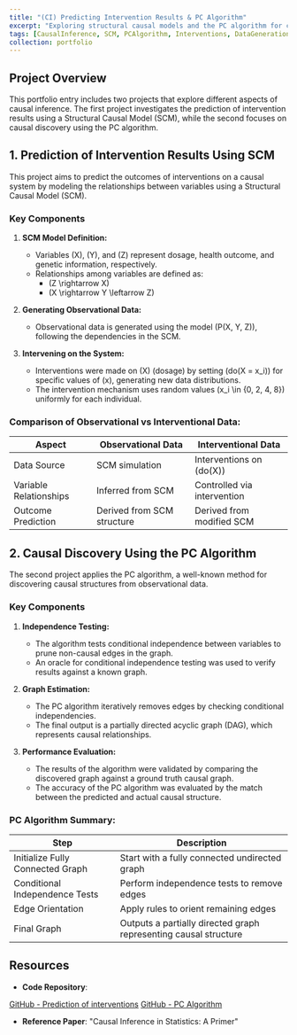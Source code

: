 ```yaml
---
title: "(CI) Predicting Intervention Results & PC Algorithm"
excerpt: "Exploring structural causal models and the PC algorithm for causal discovery"
tags: [CausalInference, SCM, PCAlgorithm, Interventions, DataGeneration]
collection: portfolio
---
```


## Project Overview

This portfolio entry includes two projects that explore different aspects of causal inference. The first project investigates the prediction of intervention results using a Structural Causal Model (SCM), while the second focuses on causal discovery using the PC algorithm.

## 1. Prediction of Intervention Results Using SCM

This project aims to predict the outcomes of interventions on a causal system by modeling the relationships between variables using a Structural Causal Model (SCM).

### Key Components

1. **SCM Model Definition:**
    - Variables \(X\), \(Y\), and \(Z\) represent dosage, health outcome, and genetic information, respectively.
    - Relationships among variables are defined as:
        - \(Z \rightarrow X\)
        - \(X \rightarrow Y \leftarrow Z\)

2. **Generating Observational Data:**
    - Observational data is generated using the model \(P(X, Y, Z)\), following the dependencies in the SCM.

3. **Intervening on the System:**
    - Interventions were made on \(X\) (dosage) by setting \(do(X = x_i)\) for specific values of \(x\), generating new data distributions.
    - The intervention mechanism uses random values \(x_i \in \{0, 2, 4, 8\}\) uniformly for each individual.

### Comparison of Observational vs Interventional Data:

| Aspect                | Observational Data       | Interventional Data        |
|-----------------------|--------------------------|----------------------------|
| Data Source           | SCM simulation            | Interventions on \(do(X)\)  |
| Variable Relationships| Inferred from SCM         | Controlled via intervention |
| Outcome Prediction    | Derived from SCM structure| Derived from modified SCM   |

## 2. Causal Discovery Using the PC Algorithm

The second project applies the PC algorithm, a well-known method for discovering causal structures from observational data.

### Key Components

1. **Independence Testing:**
    - The algorithm tests conditional independence between variables to prune non-causal edges in the graph.
    - An oracle for conditional independence testing was used to verify results against a known graph.

2. **Graph Estimation:**
    - The PC algorithm iteratively removes edges by checking conditional independencies.
    - The final output is a partially directed acyclic graph (DAG), which represents causal relationships.

3. **Performance Evaluation:**
    - The results of the algorithm were validated by comparing the discovered graph against a ground truth causal graph.
    - The accuracy of the PC algorithm was evaluated by the match between the predicted and actual causal structure.

### PC Algorithm Summary:

| Step                    | Description                                           |
|-------------------------|-------------------------------------------------------|
| Initialize Fully Connected Graph | Start with a fully connected undirected graph  |
| Conditional Independence Tests  | Perform independence tests to remove edges      |
| Edge Orientation         | Apply rules to orient remaining edges                 |
| Final Graph              | Outputs a partially directed graph representing causal structure |

## Resources

- **Code Repository**: 

[GitHub - Prediction of interventions](https://github.com/RiccardoCampanella/Reinforcement_Learning/tree/main/Predicting_results_of_interventions)
[GitHub - PC Algorithm](https://github.com/RiccardoCampanella/Reinforcement_Learning/tree/main/PC_algorithm)

- **Reference Paper**: "Causal Inference in Statistics: A Primer"
